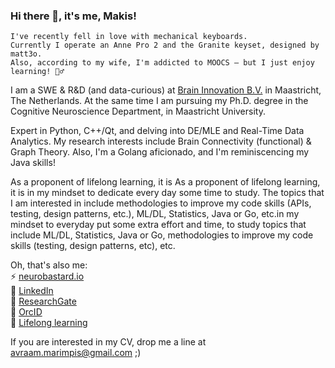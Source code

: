 ### Hi there 👋, it's me, Makis!

```
I've recently fell in love with mechanical keyboards.
Currently I operate an Anne Pro 2 and the Granite keyset, designed by matt3o.
Also, according to my wife, I'm addicted to MOOCS — but I just enjoy learning! 🤷‍♂️
```

I am a SWE & R&D (and data-curious) at [Brain Innovation B.V.](https://www.brainvoyager.com) in Maastricht, The Netherlands. At the same time I am pursuing my Ph.D. degree in the Cognitive Neuroscience Department, in Maastricht University.

Expert in Python, C++/Qt, and delving into DE/MLE and Real-Time Data Analytics. My research interests include Brain Connectivity (functional) & Graph Theory. Also, I'm a Golang aficionado, and I'm reminiscencing my Java skills!

As a proponent of lifelong learning, it is As a proponent of lifelong learning, it is in my mindset to dedicate every day some time to study. The topics that I am interested in include methodologies to improve my code skills (APIs, testing, design patterns, etc.), ML/DL, Statistics, Java or Go, etc.in my mindset to everyday put some extra effort and time, to study topics that include ML/DL, Statistics, Java or Go, methodologies to improve my code skills (testing, design patterns, etc), etc.

Oh, that's also me:<br/>
⚡ [neurobastard.io](https://neurobastard.io)<br/>
💬 [LinkedIn](https://www.linkedin.com/in/makism/)<br/>
🌱 [ResearchGate](https://researchgate.net/profile/Avraam_Marimpis)<br/>
🔭 [OrcID](orcid.org/0000-0003-1551-9940)<br/>
📓 [Lifelong learning](https://github.com/makism/lifelong-learning)

If you are interested in my CV, drop me a line at avraam.marimpis@gmail.com ;)
